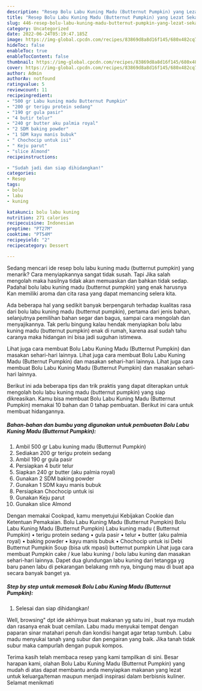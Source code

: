 ```yaml
---
description: "Resep Bolu Labu Kuning Madu (Butternut Pumpkin) yang Lezat Sekali"
title: "Resep Bolu Labu Kuning Madu (Butternut Pumpkin) yang Lezat Sekali"
slug: 446-resep-bolu-labu-kuning-madu-butternut-pumpkin-yang-lezat-sekali
category: Uncategorized
date: 2022-06-24T05:19:47.185Z
image: https://img-global.cpcdn.com/recipes/83869d8a8d16f145/680x482cq70/bolu-labu-kuning-madu-butternut-pumpkin-foto-resep-utama.jpg
hideToc: false
enableToc: true
enableTocContent: false
thumbnail: https://img-global.cpcdn.com/recipes/83869d8a8d16f145/680x482cq70/bolu-labu-kuning-madu-butternut-pumpkin-foto-resep-utama.jpg
cover: https://img-global.cpcdn.com/recipes/83869d8a8d16f145/680x482cq70/bolu-labu-kuning-madu-butternut-pumpkin-foto-resep-utama.jpg
author: Admin
authorAv: notfound
ratingvalue: 5
reviewcount: 11
recipeingredient:
- "500 gr Labu kuning madu Butternut Pumpkin"
- "200 gr terigu protein sedang"
- "190 gr gula pasir"
- "4 butir telur"
- "240 gr butter aku palmia royal"
- "2 SDM baking powder"
- "1 SDM kayu manis bubuk"
- " Chochocip untuk isi"
- " Keju parut"
- "slice Almond"
recipeinstructions:

- "Sudah jadi dan siap dihidangkan!"
categories:
- Resep
tags:
- bolu
- labu
- kuning

katakunci: bolu labu kuning 
nutrition: 271 calories
recipecuisine: Indonesian
preptime: "PT27M"
cooktime: "PT54M"
recipeyield: "2"
recipecategory: Dessert

---
```



Sedang mencari ide resep bolu labu kuning madu (butternut pumpkin) yang menarik? Cara menyiapkannya sangat tidak susah. Tapi Jika salah mengolah maka hasilnya tidak akan memuaskan dan bahkan tidak sedap. Padahal bolu labu kuning madu (butternut pumpkin) yang enak harusnya Kan memiliki aroma dan cita rasa yang dapat memancing selera kita.


Ada beberapa hal yang sedikit banyak berpengaruh terhadap kualitas rasa dari bolu labu kuning madu (butternut pumpkin), pertama dari jenis bahan, selanjutnya pemilihan bahan segar dan bagus, sampai cara mengolah dan menyajikannya. Tak perlu bingung kalau hendak menyiapkan bolu labu kuning madu (butternut pumpkin) enak di rumah, karena asal sudah tahu caranya maka hidangan ini bisa jadi suguhan istimewa.

Lihat juga cara membuat Bolu Labu Kuning Madu (Butternut Pumpkin) dan masakan sehari-hari lainnya. Lihat juga cara membuat Bolu Labu Kuning Madu (Butternut Pumpkin) dan masakan sehari-hari lainnya. Lihat juga cara membuat Bolu Labu Kuning Madu (Butternut Pumpkin) dan masakan sehari-hari lainnya.


Berikut ini ada beberapa tips dan trik praktis yang dapat diterapkan untuk mengolah bolu labu kuning madu (butternut pumpkin) yang siap dikreasikan. Kamu bisa membuat Bolu Labu Kuning Madu (Butternut Pumpkin) memakai 10 bahan dan 0 tahap pembuatan. Berikut ini cara untuk membuat hidangannya.

<!--inarticleads1-->

##### Bahan-bahan dan bumbu yang digunakan untuk pembuatan Bolu Labu Kuning Madu (Butternut Pumpkin):

1. Ambil 500 gr Labu kuning madu (Butternut Pumpkin)
1. Sediakan 200 gr terigu protein sedang
1. Ambil 190 gr gula pasir
1. Persiapkan 4 butir telur
1. Siapkan 240 gr butter (aku palmia royal)
1. Gunakan 2 SDM baking powder
1. Gunakan 1 SDM kayu manis bubuk
1. Persiapkan  Chochocip untuk isi
1. Gunakan  Keju parut
1. Gunakan slice Almond


Dengan memakai Cookpad, kamu menyetujui Kebijakan Cookie dan Ketentuan Pemakaian. Bolu Labu Kuning Madu (Butternut Pumpkin) Bolu Labu Kuning Madu (Butternut Pumpkin) Labu kuning madu ( Butternut Pumpkin) • terigu protein sedang • gula pasir • telur • butter (aku palmia royal) • baking powder • kayu manis bubuk • Chochocip untuk isi Debi Butternut Pumpkin Soup (bisa utk mpasi) butternut pumpkin Lihat juga cara membuat Pumpkin cake / kue labu kuning / bolu labu kuning dan masakan sehari-hari lainnya. Dapet dua glundungan labu kuning dari tetangga yg baru panen labu di pekarangan belakang rmh nya, bingung mau di buat apa secara banyak banget ya. 

<!--inarticleads2-->

##### Step by step untuk memasak Bolu Labu Kuning Madu (Butternut Pumpkin):


1. Selesai dan siap dihidangkan!

Well, browsing&#34; dpt ide akhirnya buat makanan yg satu ini , buat nya mudah dan rasanya enak buat cemilan. Labu madu menyukai tempat dengan paparan sinar matahari penuh dan kondisi hangat agar tetap tumbuh. Labu madu menyukai tanah yang subur dan pengairan yang baik. Jika tanah tidak subur maka campurlah dengan pupuk kompos. 

Terima kasih telah membaca resep yang kami tampilkan di sini. Besar harapan kami, olahan Bolu Labu Kuning Madu (Butternut Pumpkin) yang mudah di atas dapat membantu anda menyiapkan makanan yang lezat untuk keluarga/teman maupun menjadi inspirasi dalam berbisnis kuliner. Selamat menikmati
